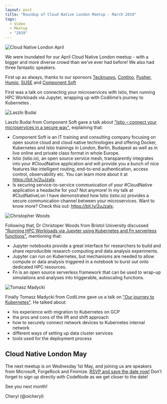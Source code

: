 ```yaml
---
layout: post
title: "Roundup of Cloud Native London Meetup - March 2019"
tags:
  - Video
  - Meetup
  - "2019"
---
```



![Cloud Native London April](https://pbs.twimg.com/media/D3QBumeX4AA4oyw.jpg)

We were inundated for our April Cloud Native London meetup - with a bigger and more diverse crowd than we’ve ever had before! We also had three fantastic speakers.

First up as always, thanks to our sponsors [Tecknuovo](https://www.tecknuovo.com/), [Contino](https://www.contino.io/), [Pusher](https://pusher.com/), [Humio](https://humio.com/), [SUSE](https://www.suse.com/) and [Component Soft](https://www.componentsoft.io/)


First was a talk on connecting your microservices with Istio, then running HPC Workloads via Jupyter, wrapping up with Codilime’s journey to Kubernetes . 

![Laszlo Budai](https://pbs.twimg.com/media/D3P5DlMWAAIfdYk.jpg)

Laszlo Budai from Component Soft gave a talk about ["Istio – connect your microservices in a secure way"](https://skillsmatter.com/skillscasts/12555-cloud-native), explaining that:

* Component Soft is an IT training and consulting company focusing on open source cloud and cloud native technologies and offering Docker, Kubernetes and Istio trainings in London, Berlin, Budapest as well as in live online and private class format in whole Europe.
* Istio (istio.io), an open source service mesh, transparently integrates into your #CloudNative application and will provide you a bunch of nice features like intelligent routing, end-to-end authentication, access control, observability etc. You can learn more about it at https://bit.ly/2uJzalx.
* Is securing service-to-service communication of your #CloudNative application a headache for you? Not anymore! In my talk at #CludNativeLon I have demonstrated how Istio (istio.io) provides a secure communication channel between your microservices. Want to know more? Check this out: https://bit.ly/2uJzalx.


![Christopher Woods](https://pbs.twimg.com/media/D3P_7a3XsAIg-QH.jpg)

Following that, Dr Christoper Woods from Bristol University discussed ["Running HPC Workloads via Jupyter using Kubernetes and Fn serverless functions"](https://skillsmatter.com/skillscasts/13710-running-hpc-workloads-via-jupyter-using-kubernetes-and-fn-serverless-functions), mentioning that:

* Jupyter notebooks provide a great interface for researchers to build and share reproducible research computing and data analysis experiments.
* Jupyter can run on Kubernetes, but mechanisms are needed to allow compute or data analysis triggered in a notebook to burst out onto dedicated HPC resources.
* Fn is an open source serverless framework that can be used to wrap-up simulations and analyses into triggerable, autoscaling functions.


![Tomasz Madycki](https://pbs.twimg.com/media/D3QKjHgW4AcgIJC.jpg)

Finally Tomasz Madycki from CodiLime gave us a talk on ["Our journey to Kubernetes"](https://skillsmatter.com/skillscasts/13711-our-journey-to-kubernetes). He talked about:


* his experience with migration to Kubernetes on GCP
* the pros and cons of the lift and shift approach
* how to securely connect network devices to Kubernetes internal network
* different ways of setting up data cluster services
* tools used for the deployment process


## Cloud Native London May

The next meetup is on Wednesday 1st May, and joining us are speakers from Microsoft, ForgeRock and Finimize. [RSVP and save the date now!](https://www.meetup.com/Cloud-Native-London/events/257909863/) Don’t forget to sign up directly with CodeNode as we get closer to the date!

See you next month!

Cheryl (@oicheryl)
